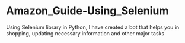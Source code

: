 # Amazon_Guide-Using_Selenium
Using Selenium library in Python, I have created a bot that helps you in shopping, updating necessary information and other major tasks

